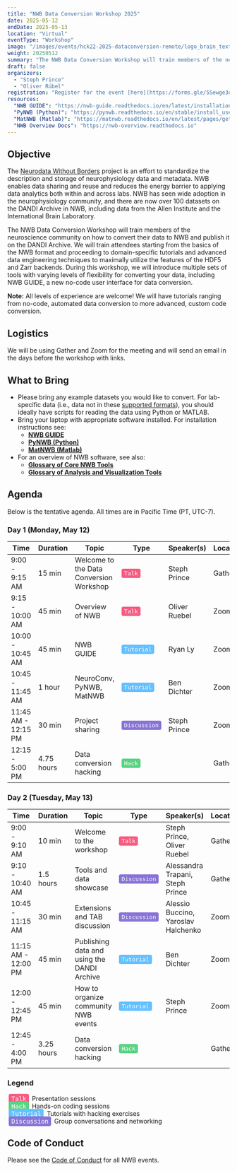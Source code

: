 ```yaml
---
title: "NWB Data Conversion Workshop 2025"
date: 2025-05-12
endDate: 2025-05-13
location: "Virtual"
eventType: "Workshop"
image: "/images/events/hck22-2025-dataconversion-remote/logo_brain_text_white_hor.png"
weight: 20250512
summary: "The NWB Data Conversion Workshop will train members of the neuroscience community on how to convert their data to NWB and publish it on the DANDI Archive, from basic to advanced techniques."
draft: false
organizers:
  - "Steph Prince"
  - "Oliver Rübel"
registration: "Register for the event [here](https://forms.gle/5Sewge3qpozxnrATA)."
resources:
  "NWB GUIDE": "https://nwb-guide.readthedocs.io/en/latest/installation.html"
  "PyNWB (Python)": "https://pynwb.readthedocs.io/en/stable/install_users.html"
  "MatNWB (Matlab)": "https://matnwb.readthedocs.io/en/latest/pages/getting_started/installation_users.html"
  "NWB Overview Docs": "https://nwb-overview.readthedocs.io"
---
```


## Objective

The [Neurodata Without Borders](https://nwb.org) project is an effort to standardize the description and storage of neurophysiology
data and metadata. NWB enables data sharing and reuse and reduces the energy barrier to applying data analytics both within
and across labs. NWB has seen wide adoption in the neurophysiology community, and there are now over 100 datasets on the
DANDI Archive in NWB, including data from the Allen Institute and the International Brain Laboratory.

The NWB Data Conversion Workshop will train members of the neuroscience community on how to convert their data to NWB and 
publish it on the DANDI Archive. We will train attendees starting from the basics of the NWB format and proceeding to 
domain-specific tutorials and advanced data engineering techniques to maximally utilize the features of the HDF5 and Zarr 
backends. During this workshop, we will introduce multiple sets of tools with varying levels of flexibility for converting
your data, including NWB GUIDE, a new no-code user interface for data conversion.

**Note:** All levels of experience are welcome! We will have tutorials ranging from no-code, automated data conversion to 
more advanced, custom code conversion.

## Logistics

We will be using Gather and Zoom for the meeting and will send an email in the days before the workshop with links.

## What to Bring

* Please bring any example datasets you would like to convert. For lab-specific data (i.e., data not in these [supported formats](https://nwb-guide.readthedocs.io/en/latest/format_support.html)), you should ideally have scripts for reading the data using Python or MATLAB.
* Bring your laptop with appropriate software installed. For installation instructions see:
  * [**NWB GUIDE**](https://nwb-guide.readthedocs.io/en/latest/installation.html)
  * [**PyNWB (Python)**](https://pynwb.readthedocs.io/en/stable/install_users.html)
  * [**MatNWB (Matlab)**](https://matnwb.readthedocs.io/en/latest/pages/getting_started/installation_users.html)
* For an overview of NWB software, see also: 
  * [**Glossary of Core NWB Tools**](https://nwb-overview.readthedocs.io/en/latest/core_tools/core_tools_home.html) 
  * [**Glossary of Analysis and Visualization Tools**](https://nwb-overview.readthedocs.io/en/latest/tools/analysis_tools_home.html)

## Agenda

Below is the tentative agenda. All times are in Pacific Time (PT, UTC-7). 

### Day 1 (Monday, May 12)

<table class="table table-bordered table-hover">
  <thead>
    <tr>
      <th style="width: 10%">Time</th>
      <th style="width: 10%">Duration</th>
      <th style="width: 35%">Topic</th>
      <th style="width: 15%">Type</th>
      <th style="width: 15%">Speaker(s)</th>
      <th style="width: 15%">Location</th>
    </tr>
  </thead>
  <tbody>
    <tr>
      <td>9:00 - 9:15 AM</td>
      <td>15 min</td>
      <td>Welcome to the Data Conversion Workshop</td>
      <td><kbd style="background-color: #F75C81; color: white; border-radius: 4px; padding: 3px 6px;">Talk</kbd></td>
      <td>Steph Prince</td>
      <td>Gather</td>
    </tr>
    <tr>
      <td>9:15 - 10:00 AM</td>
      <td>45 min</td>
      <td>Overview of NWB</td>
      <td><kbd style="background-color: #F75C81; color: white; border-radius: 4px; padding: 3px 6px;">Talk</kbd></td>
      <td>Oliver Ruebel</td>
      <td>Zoom</td>
    </tr>
    <tr>
      <td>10:00 - 10:45 AM</td>
      <td>45 min</td>
      <td>NWB GUIDE</td>
      <td><kbd style="background-color: #64C0FF; color: white; border-radius: 4px; padding: 3px 6px;">Tutorial</kbd></td>
      <td>Ryan Ly</td>
      <td>Zoom</td>
    </tr>
    <tr>
      <td>10:45 - 11:45 AM</td>
      <td>1 hour</td>
      <td>NeuroConv, PyNWB, MatNWB</td>
      <td><kbd style="background-color: #64C0FF; color: white; border-radius: 4px; padding: 3px 6px;">Tutorial</kbd></td>
      <td>Ben Dichter</td>
      <td>Zoom</td>
    </tr>
    <tr>
      <td>11:45 AM - 12:15 PM</td>
      <td>30 min</td>
      <td>Project sharing</td>
      <td><kbd style="background-color: #8974D6; color: white; border-radius: 4px; padding: 3px 6px;">Discussion</kbd></td>
      <td>Steph Prince</td>
      <td>Zoom</td>
    </tr>
    <tr>
      <td>12:15 - 5:00 PM</td>
      <td>4.75 hours</td>
      <td>Data conversion hacking</td>
      <td><kbd style="background-color: #59D382; color: white; border-radius: 4px; padding: 3px 6px;">Hack</kbd></td>
      <td></td>
      <td>Gather</td>
    </tr>
  </tbody>
</table>

### Day 2 (Tuesday, May 13)

<table class="table table-bordered table-hover">
  <thead>
    <tr>
      <th style="width: 10%">Time</th>
      <th style="width: 10%">Duration</th>
      <th style="width: 35%">Topic</th>
      <th style="width: 15%">Type</th>
      <th style="width: 15%">Speaker(s)</th>
      <th style="width: 15%">Location</th>
    </tr>
  </thead>
  <tbody>
    <tr>
      <td>9:00 - 9:10 AM</td>
      <td>10 min</td>
      <td>Welcome to the workshop</td>
      <td><kbd style="background-color: #F75C81; color: white; border-radius: 4px; padding: 3px 6px;">Talk</kbd></td>
      <td>Steph Prince, Oliver Ruebel</td>
      <td>Gather</td>
    </tr>
    <tr>
      <td>9:10 - 10:40 AM</td>
      <td>1.5 hours</td>
      <td>Tools and data showcase</td>
      <td><kbd style="background-color: #8974D6; color: white; border-radius: 4px; padding: 3px 6px;">Discussion</kbd></td>
      <td>Alessandra Trapani, Steph Prince</td>
      <td>Gather</td>
    </tr>
    <tr>
      <td>10:45 - 11:15 AM</td>
      <td>30 min</td>
      <td>Extensions and TAB discussion</td>
      <td><kbd style="background-color: #8974D6; color: white; border-radius: 4px; padding: 3px 6px;">Discussion</kbd></td>
      <td>Alessio Buccino, Yaroslav Halchenko</td>
      <td>Zoom</td>
    </tr>
    <tr>
      <td>11:15 AM - 12:00 PM</td>
      <td>45 min</td>
      <td>Publishing data and using the DANDI Archive</td>
      <td><kbd style="background-color: #64C0FF; color: white; border-radius: 4px; padding: 3px 6px;">Tutorial</kbd></td>
      <td>Ben Dichter</td>
      <td>Zoom</td>
    </tr>
    <tr>
      <td>12:00 - 12:45 PM</td>
      <td>45 min</td>
      <td>How to organize community NWB events</td>
      <td><kbd style="background-color: #64C0FF; color: white; border-radius: 4px; padding: 3px 6px;">Tutorial</kbd></td>
      <td>Steph Prince</td>
      <td>Zoom</td>
    </tr>
    <tr>
      <td>12:45 - 4:00 PM</td>
      <td>3.25 hours</td>
      <td>Data conversion hacking</td>
      <td><kbd style="background-color: #59D382; color: white; border-radius: 4px; padding: 3px 6px;">Hack</kbd></td>
      <td></td>
      <td>Gather</td>
    </tr>
  </tbody>
</table>

### Legend
<kbd style="background-color:#F75C81; color: white; border-radius: 4px; padding: 3px 6px; margin: 0 3px;">Talk</kbd> Presentation sessions  
<kbd style="background-color: #59D382; color: white; border-radius: 4px; padding: 3px 6px; margin: 0 3px;">Hack</kbd> Hands-on coding sessions  
<kbd style="background-color: #64C0FF; color: white; border-radius: 4px; padding: 3px 6px; margin: 0 3px;">Tutorial</kbd> Tutorials with hacking exercises  
<kbd style="background-color: #8974D6; color: white; border-radius: 4px; padding: 3px 6px; margin: 0 3px;">Discussion</kbd> Group conversations and networking

## Code of Conduct

Please see the [Code of Conduct](/code_of_conduct) for all NWB events.
